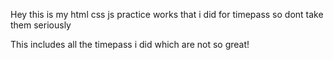 Hey this is my html css js practice works that i did for timepass so dont take them seriously<br>

This includes all the timepass i did which are not so great!